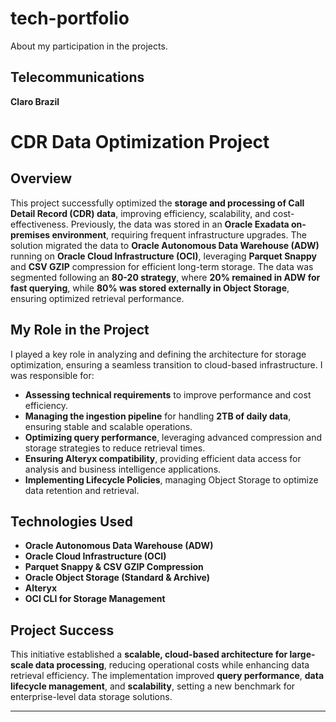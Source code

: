 # tech-portfolio
About my participation in the projects.

## Telecommunications  
**Claro Brazil**  
# CDR Data Optimization Project
## Overview  
This project successfully optimized the **storage and processing of Call Detail Record (CDR) data**, improving efficiency, scalability, and cost-effectiveness. Previously, the data was stored in an **Oracle Exadata on-premises environment**, requiring frequent infrastructure upgrades. The solution migrated the data to **Oracle Autonomous Data Warehouse (ADW)** running on **Oracle Cloud Infrastructure (OCI)**, leveraging **Parquet Snappy** and **CSV GZIP** compression for efficient long-term storage. The data was segmented following an **80-20 strategy**, where **20% remained in ADW for fast querying**, while **80% was stored externally in Object Storage**, ensuring optimized retrieval performance.  

## My Role in the Project  
I played a key role in analyzing and defining the architecture for storage optimization, ensuring a seamless transition to cloud-based infrastructure. I was responsible for:  
- **Assessing technical requirements** to improve performance and cost efficiency.  
- **Managing the ingestion pipeline** for handling **2TB of daily data**, ensuring stable and scalable operations.  
- **Optimizing query performance**, leveraging advanced compression and storage strategies to reduce retrieval times.  
- **Ensuring Alteryx compatibility**, providing efficient data access for analysis and business intelligence applications.  
- **Implementing Lifecycle Policies**, managing Object Storage to optimize data retention and retrieval.  

## Technologies Used  
- **Oracle Autonomous Data Warehouse (ADW)**  
- **Oracle Cloud Infrastructure (OCI)**  
- **Parquet Snappy & CSV GZIP Compression**  
- **Oracle Object Storage (Standard & Archive)**  
- **Alteryx**  
- **OCI CLI for Storage Management**  

## Project Success  
This initiative established a **scalable, cloud-based architecture for large-scale data processing**, reducing operational costs while enhancing data retrieval efficiency. The implementation improved **query performance**, **data lifecycle management**, and **scalability**, setting a new benchmark for enterprise-level data storage solutions.  

---
